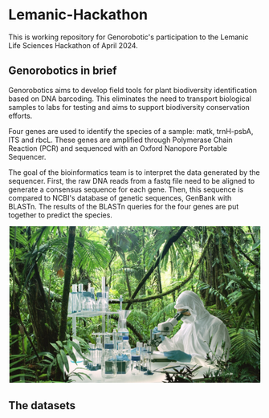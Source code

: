 # Lemanic-Hackathon

This is working repository for Genorobotic's participation to the Lemanic Life Sciences Hackathon of April 2024. 

## Genorobotics in brief

Genorobotics aims to develop field tools for plant biodiversity identification based on DNA barcoding. This eliminates the need to transport biological samples to labs for testing and aims to support biodiversity conservation efforts.

Four genes are used to identify the species of a sample: matk, trnH-psbA, ITS and rbcL. These genes are amplified through Polymerase Chain Reaction (PCR) and sequenced with an Oxford Nanopore Portable Sequencer.

The goal of the bioinformatics team is to interpret the data generated by the sequencer. First, the raw DNA reads from a fastq file need to be aligned to generate a consensus sequence for each gene. Then, this sequence is compared to NCBI's database of genetic sequences, GenBank with BLASTn. The results of the BLASTn queries for the four genes are put together to predict the species.

<p align="center">
    <img src="images/Photomontage_jungle.jpg" alt="montage" width="500"/>
</p>

## The datasets


